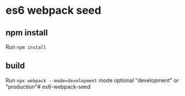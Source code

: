 # es6 webpack seed

## npm install
Run `npm install`

## build
Run `npx webpack --mode=development` mode optional "development" or "production"#   e s 6 - w e b p a c k - s e e d  
 